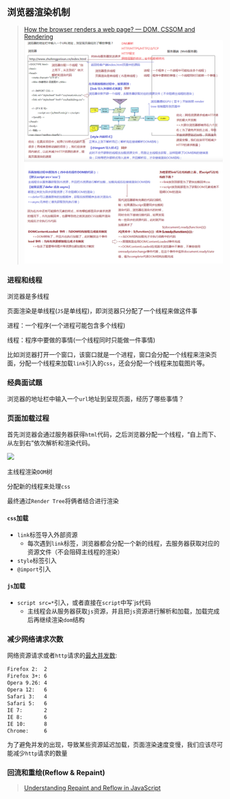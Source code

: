 ## 浏览器渲染机制
> [How the browser renders a web page? — DOM, CSSOM and Rendering](https://itnext.io/how-the-browser-renders-a-web-page-dom-cssom-and-rendering-df10531c9969)
![](https://raw.githubusercontent.com/wangkaiwd/drawing-bed/master/20200410001328.png)
![](https://raw.githubusercontent.com/wangkaiwd/drawing-bed/master/20200410001943.png)
### 进程和线程
浏览器是多线程

页面渲染是单线程(`JS`是单线程)，即浏览器只分配了一个线程来做这件事

进程：一个程序(一个进程可能包含多个线程)

线程：程序中要做的事情(一个线程同时只能做一件事情)

比如浏览器打开一个窗口，该窗口就是一个进程，窗口会分配一个线程来渲染页面，分配一个线程来加载`link`引入的`css`，还会分配一个线程来加载图片等。

### 经典面试题
浏览器的地址栏中输入一个`url`地址到呈现页面，经历了哪些事情？

### 页面加载过程
首先浏览器会通过服务器获得`html`代码，之后浏览器分配一个线程，“自上而下、从左到右”依次解析和渲染代码。

![](https://www.html5rocks.com/en/tutorials/internals/howbrowserswork/webkitflow.png)

主线程渲染`DOM`树

分配新的线程来处理`css`

最终通过`Render Tree`将俩者结合进行渲染

#### `css`加载
* `link`标签导入外部资源
    * 每次遇到`link`标签，浏览器都会分配一个新的线程，去服务器获取对应的资源文件（不会阻碍主线程的渲染）
* `style`标签引入
* `@import`引入

#### `js`加载
* `script src=*`引入，或者直接在`script`中写`js代码
    * 主线程会从服务器获取`js`资源，并且把`js`资源进行解析和加载，加载完成后再继续渲染`dom`结构


### 减少网络请求次数
网络资源请求或者`http`请求的[最大并发数](https://stackoverflow.com/a/985704):  
```text
Firefox 2:  2
Firefox 3+: 6
Opera 9.26: 4
Opera 12:   6
Safari 3:   4
Safari 5:   6
IE 7:       2
IE 8:       6
IE 10:      8
Chrome:     6
```

为了避免并发的出现，导致某些资源延迟加载，页面渲染速度变慢，我们应该尽可能减少`http`请求的数量

### 回流和重绘(Reflow & Repaint)
> [Understanding Repaint and Reflow in JavaScript](https://medium.com/darrja-%E0%A4%A6%E0%A4%B0%E0%A5%8D%E0%A4%9C%E0%A4%BE/what-the-heck-is-repaint-and-reflow-in-the-browser-b2d0fb980c08)
